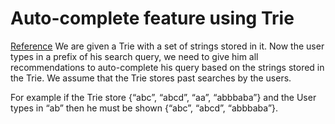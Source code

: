 # Auto-complete feature using Trie
[Reference](https://www.geeksforgeeks.org/auto-complete-feature-using-trie/)
We are given a Trie with a set of strings stored in it. Now the user types in a prefix of his search query, we need to give him all recommendations to auto-complete his query based on the strings stored in the Trie. We assume that the Trie stores past searches by the users.
  

For example if the Trie store {“abc”, “abcd”, “aa”, “abbbaba”} and the User types in “ab” then he must be shown {“abc”, “abcd”, “abbbaba”}.

